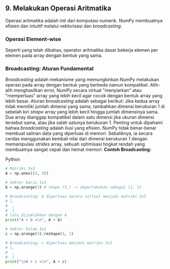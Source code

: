 ## 9. Melakukan Operasi Aritmatika

Operasi aritmatika adalah inti dari komputasi numerik. NumPy membuatnya efisien dan intuitif melalui vektorisasi dan *broadcasting*.

### Operasi Element-wise

Seperti yang telah dibahas, operator aritmatika dasar bekerja elemen per elemen pada array dengan bentuk yang sama.

### Broadcasting: Aturan Fundamental

*Broadcasting* adalah mekanisme yang memungkinkan NumPy melakukan operasi pada array dengan bentuk yang berbeda namun kompatibel. Alih-alih menghasilkan error, NumPy secara virtual "menyiarkan" atau "memperluas" array yang lebih kecil agar cocok dengan bentuk array yang lebih besar.
Aturan *broadcasting* adalah sebagai berikut:
Jika kedua array tidak memiliki jumlah dimensi yang sama, tambahkan dimensi berukuran 1 di sebelah kiri *shape* array yang lebih kecil hingga jumlah dimensinya sama.
Dua array dianggap kompatibel dalam satu dimensi jika ukuran dimensi tersebut sama, atau jika salah satunya berukuran 1.
Penting untuk dipahami bahwa *broadcasting* adalah ilusi yang efisien. NumPy tidak benar-benar membuat salinan data yang diperluas di memori. Sebaliknya, ia secara cerdas menggunakan kembali nilai dari dimensi berukuran 1 dengan memanipulasi *strides* array, sebuah optimisasi tingkat rendah yang membuatnya sangat cepat dan hemat memori.
**Contoh Broadcasting:**

Python


```python
# Matriks 3x3
A = np.ones((3, 3))

# Vektor baris 1x3
b = np.arange(3) # shape (3,) -> diperlakukan sebagai (1, 3)

# Broadcasting: b diperluas secara virtual menjadi matriks 3x3
# [,
#  ,
#  ]
# lalu dijumlahkan dengan A
print("A + b =\n", A + b)

# Vektor kolom 3x1
c = np.arange(3).reshape(3, 1)

# Broadcasting: c diperluas menjadi matriks 3x3
# [,
#  ,
#  ]
print("\nA + c =\n", A + c)

```
